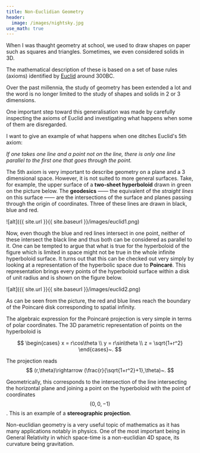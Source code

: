 ```yaml
---
title: Non-Euclidian Geometry
header:
  image: /images/nightsky.jpg
use_math: true
---
```


When I was thaught geometry at school, we used to draw shapes on paper such as squares and triangles. Sometimes, we even considered solids in 3D.

The mathematical description of these is based on a set of base rules (axioms) identified by [Euclid](https://en.wikipedia.org/wiki/Euclid) around 300BC.

Over the past millennia, the study of geometry has been extended a lot and the word is no longer limited to the study of shapes and solids in 2 or 3 dimensions.

One important step toward this generalisation was made by carefully inspecting the axioms of Euclid and investigating what happens when some of them are disregarded.

I want to give an example of what happens when one ditches Euclid's 5th axiom:

*If one takes one line and a point not on the line, there is only one line parallel to the first one that goes through the point.*

The 5th axiom is very important to describe geometry on a plane and a 3 dimensional space. However, it is not suited to more general surfaces. Take, for example, the upper surface of a **two-sheet hyperboloid** drawn in green on the picture below. The **geodesics** —— the equivalent of the *straight lines* on this surface —— are the intersections of the surface and planes passing through the origin of coordinates. Three of these lines are drawn in black, blue and red.

![alt]({{ site.url }}{{ site.baseurl }}/images/euclid1.png)

Now, even though the blue and red lines intersect in one point, neither of these intersect the black line and thus both can be considered as parallel to it. One can be tempted to argue that what is true for the hyperboloid of the figure which is limited in space might not be true in the whole infinite hyperboloid surface. It turns out that this can be checked out very simply by looking at a representation of the hyperbolic space due to **Poincaré**. This representation brings every points of the hyperboloid surface within a disk of unit radius and is shown on the figure below.

![alt]({{ site.url }}{{ site.baseurl }}/images/euclid2.png)

As can be seen from the picture, the red and blue lines reach the boundary of the Poincaré disk corresponding to spatial infinity.

The algebraic expression for the Poincaré projection is very simple in terms of polar coordinates. The 3D parametric representation of points on the hyperboloid is

$$
\begin{cases}
x = r\cos\theta \\
y = r\sin\theta \\
z = \sqrt{1+r^2}
\end{cases}~.  
$$

The projection reads
$$
(r,\theta)\rightarrow (\frac{r}{\sqrt{1+r^2}+1},\theta)~.
$$

Geometrically, this corresponds to the intersection of the line intersecting the horizontal plane and joining a point on the hyperboloid with the point of coordinates $$(0,0,-1)$$. This is an example of a **stereographic projection**.

Non-euclidian geometry is a very useful topic of mathematics as it has many applications notably in physics. One of the most important being in General Relativity in which space-time is a non-euclidian 4D space, its curvature being gravitation.
